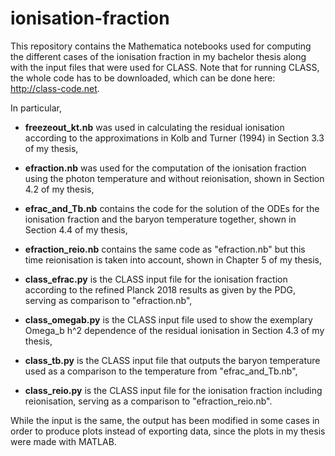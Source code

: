 # ionisation-fraction

This repository contains the Mathematica notebooks used for computing the different cases of the ionisation fraction in my bachelor thesis along with the input files that were used for CLASS. Note that for running CLASS, the whole code has to be downloaded, which can be done here: http://class-code.net.

In particular,

- **freezeout_kt.nb**     was used in calculating the residual ionisation according to the approximations in Kolb and Turner (1994) in Section 3.3 of my thesis,
- **efraction.nb**        was used for the computation of the ionisation fraction using the photon temperature and without reionisation, shown in Section 4.2 of my thesis,
- **efrac_and_Tb.nb**     contains the code for the solution of the ODEs for the ionisation fraction and the baryon temperature together, shown in Section 4.4 of my thesis,
- **efraction_reio.nb**   contains the same code as "efraction.nb" but this time reionisation is taken into account, shown in Chapter 5 of my thesis,

- **class_efrac.py**      is the CLASS input file for the ionisation fraction according to the refined Planck 2018 results as given by the PDG, serving as comparison to "efraction.nb",
- **class_omegab.py**     is the CLASS input file used to show the exemplary Omega_b h^2 dependence of the residual ionisation in Section 4.3 of my thesis,
- **class_tb.py**         is the CLASS input file that outputs the baryon temperature used as a comparison to the temperature from "efrac_and_Tb.nb",
- **class_reio.py**       is the CLASS input file for the ionisation fraction including reionisation, serving as a comparison to "efraction_reio.nb".

While the input is the same, the output has been modified in some cases in order to produce plots instead of exporting data, since the plots in my thesis were made with MATLAB.
